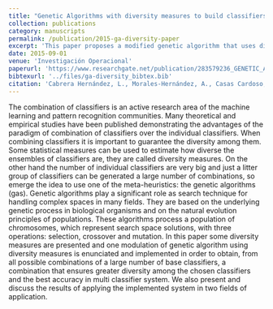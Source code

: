 ```yaml
---
title: "Genetic Algorithms with diversity measures to build classifiers systems"
collection: publications
category: manuscripts
permalink: /publication/2015-ga-diversity-paper
excerpt: 'This paper proposes a modified genetic algorithm that uses diversity measures to select the most diverse and accurate combination of classifiers, demonstrating its effectiveness through applications in two different domains.'
date: 2015-09-01
venue: 'Investigación Operacional'
paperurl: 'https://www.researchgate.net/publication/283579236_GENETIC_ALGORITHMS_WITH_DIVERSITY_MEASURES_TO_BUILD_CLASSIFIER_SYSTEMS'
bibtexurl: '../files/ga-diversity_bibtex.bib'
citation: 'Cabrera Hernández, L., Morales-Hernández, A., Casas Cardoso, G. M., Martínez Jiménez, Y. (2015). &quot;Genetic Algorithms with diversity measures to build classifiers systems.&quot; <i>Investigación Operacional</i>. 36(3).'
---
```


The combination of classifiers is an active research area of the machine learning and pattern recognition communities. Many theoretical and empirical studies have been published demonstrating the advantages of the paradigm of combination of classifiers over the individual classifiers. When combining classifiers it is important to guarantee the diversity among them. Some statistical measures can be used to estimate how diverse the ensembles of classifiers are, they are called diversity measures. On the other hand the number of individual classifiers are very big and just a litter group of classifiers can be generated a large number of combinations, so emerge the idea to use one of the meta-heuristics: the genetic algorithms (gas). Genetic algorithms play a significant role as search technique for handling complex spaces in many fields. They are based on the underlying genetic process in biological organisms and on the natural evolution principles of populations. These algorithms process a population of chromosomes, which represent search space solutions, with three operations: selection, crossover and mutation. In this paper some diversity measures are presented and one modulation of genetic algorithm using diversity measures is enunciated and implemented in order to obtain, from all possible combinations of a large number of base classifiers, a combination that ensures greater diversity among the chosen classifiers and the best accuracy in multi classifier system. We also present and discuss the results of applying the implemented system in two fields of application.
